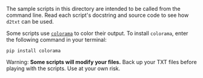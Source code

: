The sample scripts in this directory are intended to be called from the command
line. Read each script's docstring and source code to see how `d2txt` can be
used.

Some scripts use [`colorama`](https://pypi.org/project/colorama/) to color their
output. To install `colorama`, enter the following command in your terminal:

```
pip install colorama
```

Warning: **Some scripts will modify your files.** Back up your TXT files before
playing with the scripts. Use at your own risk.